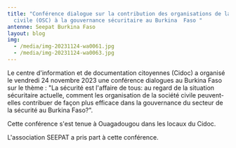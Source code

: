 ```yaml
---
title: "Conférence dialogue sur la contribution des organisations de la société
  civile (OSC) à la gouvernance sécuritaire au Burkina  Faso "
antenne: Seepat Burkina Faso
layout: blog
img:
  - /media/img-20231124-wa0061.jpg
  - /media/img-20231124-wa0063.jpg
---
```

L﻿e centre d'information et de documentation citoyennes (Cidoc) a organisé le vendredi 24 novembre 2023 une conférence dialogues au Burkina Faso sur le thème : "La sécurité est l'affaire de tous: au regard de la situation sécuritaire actuelle, comment les organisation de la société civile peuvent-elles contribuer de façon plus efficace dans la gouvernance du secteur de la sécurité au Burkina Faso?".

C﻿ette conférence s'est tenue à Ouagadougou dans les locaux du Cidoc.

L﻿'association SEEPAT a pris part à cette conférence.